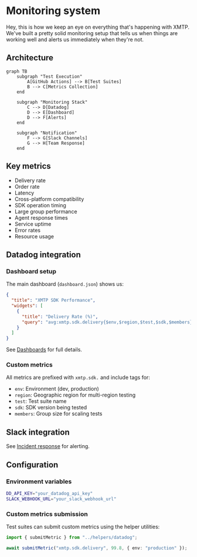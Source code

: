# Monitoring system

Hey, this is how we keep an eye on everything that's happening with XMTP. We've built a pretty solid monitoring setup that tells us when things are working well and alerts us immediately when they're not.

## Architecture

```mermaid
graph TB
    subgraph "Test Execution"
        A[GitHub Actions] --> B[Test Suites]
        B --> C[Metrics Collection]
    end

    subgraph "Monitoring Stack"
        C --> D[Datadog]
        D --> E[Dashboard]
        D --> F[Alerts]
    end

    subgraph "Notification"
        F --> G[Slack Channels]
        G --> H[Team Response]
    end
```

## Key metrics

- Delivery rate
- Order rate
- Latency
- Cross-platform compatibility
- SDK operation timing
- Large group performance
- Agent response times
- Service uptime
- Error rates
- Resource usage

## Datadog integration

### Dashboard setup

The main dashboard (`dashboard.json`) shows us:

```json
{
  "title": "XMTP SDK Performance",
  "widgets": [
    {
      "title": "Delivery Rate (%)",
      "query": "avg:xmtp.sdk.delivery{$env,$region,$test,$sdk,$members}"
    }
  ]
}
```

See [Dashboards](./dashboards.md) for full details.

### Custom metrics

All metrics are prefixed with `xmtp.sdk.` and include tags for:

- `env`: Environment (dev, production)
- `region`: Geographic region for multi-region testing
- `test`: Test suite name
- `sdk`: SDK version being tested
- `members`: Group size for scaling tests

## Slack integration

See [Incident response](./incident-response.md) for alerting.

## Configuration

### Environment variables

```bash
DD_API_KEY="your_datadog_api_key"
SLACK_WEBHOOK_URL="your_slack_webhook_url"
```

### Custom metrics submission

Test suites can submit custom metrics using the helper utilities:

```typescript
import { submitMetric } from "../helpers/datadog";

await submitMetric("xmtp.sdk.delivery", 99.8, { env: "production" });
```
